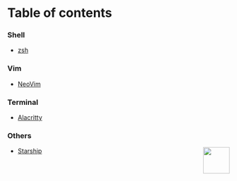 # Table of contents

### Shell
- [zsh](https://github.com/riceset/dotfiles/blob/main/.zshrc)

### Vim
- [NeoVim](https://github.com/riceset/dotfiles/blob/main/.config/nvim/init.vim)

### Terminal

- [Alacritty](https://github.com/riceset/dotfiles/blob/main/.config/alacritty/alacritty.yml)

### Others
- [Starship](https://github.com/riceset/dotfiles/blob/main/.config/starship.toml)
<a href="https://github.com/riceset/"><img align='right' src='https://user-images.githubusercontent.com/48802655/110702518-5fc7a700-81d1-11eb-9bff-35a31eb4f6d0.gif' width='60'></a>

